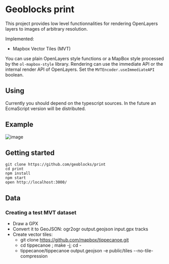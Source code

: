 # Geoblocks print

This project provides low level functionnalities for rendering OpenLayers layers to images of arbitrary resolution.

Implemented:
- Mapbox Vector Tiles (MVT)

You can use plain OpenLayers style functions or a MapBox style processed by the `ol-mapbox-style` library.
Rendering can use the immediate API or the internal render API of OpenLayers. Set the `MVTEncoder.useImmediateAPI` boolean.

## Using

Currently you should depend on the typescript sources.
In the future an EcmaScript version will be distributed.

## Example

![image](https://user-images.githubusercontent.com/7294662/124280423-f6d1b980-db48-11eb-9848-beb24d3bf22c.png)

## Getting started

```
git clone https://github.com/geoblocks/print
cd print
npm install
npm start
open http://localhost:3000/
```

## Data

### Creating a test MVT dataset

- Draw a GPX
- Convert it to GeoJSON: ogr2ogr output.geojson input.gpx tracks
- Create vector tiles:
  - git clone https://github.com/mapbox/tippecanoe.git
  - cd tippecanoe ; make -j; cd -
  - tippecanoe/tippecanoe output.geojson -e public/tiles --no-tile-compression
